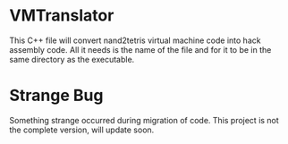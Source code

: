 # VMTranslator

This C++ file will convert nand2tetris virtual machine code into hack assembly code. All it needs is the name of the file and for it to be in the same directory as the executable. 
# Strange Bug
Something strange occurred during migration of code. This project is not the complete version, will update soon. 
